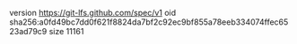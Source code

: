 version https://git-lfs.github.com/spec/v1
oid sha256:a0fd49bc7dd0f621f8824da7bf2c92ec9bf855a78eeb334074ffec6523ad79c9
size 11161
